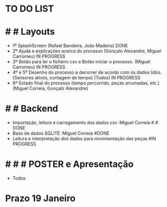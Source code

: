 # TO DO LIST 
# # # Layouts
  - 1º SplashScreen (Rafael Bandeira, João Madeira)                                                                 DONE               
  - 2º Ajuda e explicações acerca do processo (Gonçalo Alexandre, Miguel Carromeu)                                  IN PROGRESS
  - 3º Botão para ler o ficheiro csv e  Botão iniciar o processo. (Miguel Carromeu)                                 IN PROGRESS
  - 4º e 5º Desenho do processo a decorrer de acordo com os dados lidos. (Sensores ativos, contagem de tempo) (Todos) IN PROGRESS
  - 6º Estado final do processo (tempo percorrido, peças arrumadas, etc.) (Miguel Correia, Gonçalo Alexandre)
  
  
 # # # Backend
  - Importação, leitura e carregamento dos dados csv :Miguel Correia                # # DONE
  - Base de dados SQLITE :Miguel Correia                                            #DONE
  - Leitura e interpretação dos dados para movimentação das peças                   #IN PROGRESS
  
 # # # # POSTER e Apresentação
  - Todos
  
 # Prazo 19 Janeiro
